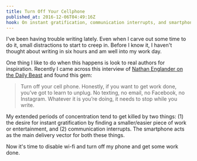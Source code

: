 ```yaml
---
title: Turn Off Your Cellphone
published_at: 2016-12-06T04:49:16Z
hook: On instant gratification, communication interrupts, and smartphones.
---
```


I've been having trouble writing lately. Even when I carve out some time to do
it, small distractions to start to creep in. Before I know it, I haven't
thought about writing in six hours and am well into my work day.

One thing I like to do when this happens is look to real authors for
inspiration. Recently I came across this interview of [Nathan Englander on the
Daily Beast][daily-beast] and found this gem:

> Turn off your cell phone. Honestly, if you want to get work done, you’ve got
> to learn to unplug. No texting, no email, no Facebook, no Instagram. Whatever
> it is you’re doing, it needs to stop while you write.

My extended periods of concentration tend to get killed by two things: (1) the
desire for instant gratification by finding a smaller/easier piece of work or
entertainment, and (2) communication interrupts. The smartphone acts as the
main delivery vector for both these things.

Now it's time to disable wi-fi and turn off my phone and
get some work done.

[daily-beast]: http://www.thedailybeast.com/articles/2013/03/27/how-i-write-nathan-englander.html
